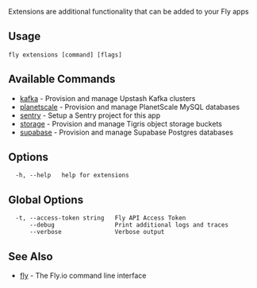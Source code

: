 Extensions are additional functionality that can be added to your Fly apps

## Usage
~~~
fly extensions [command] [flags]
~~~

## Available Commands
* [kafka](/docs/flyctl/extensions-kafka/)	 - Provision and manage Upstash Kafka clusters
* [planetscale](/docs/flyctl/extensions-planetscale/)	 - Provision and manage PlanetScale MySQL databases
* [sentry](/docs/flyctl/extensions-sentry/)	 - Setup a Sentry project for this app
* [storage](/docs/flyctl/extensions-storage/)	 - Provision and manage Tigris object storage buckets
* [supabase](/docs/flyctl/extensions-supabase/)	 - Provision and manage Supabase Postgres databases

## Options

~~~
  -h, --help   help for extensions
~~~

## Global Options

~~~
  -t, --access-token string   Fly API Access Token
      --debug                 Print additional logs and traces
      --verbose               Verbose output
~~~

## See Also

* [fly](/docs/flyctl/help/)	 - The Fly.io command line interface

